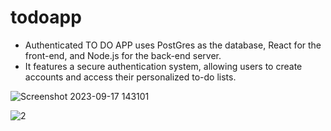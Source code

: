 # todoapp

- Authenticated TO DO APP uses PostGres as the database, React for the front-end, and Node.js for the back-end server. 
- It features a secure authentication system, allowing users to create accounts and access their personalized to-do lists.

![Screenshot 2023-09-17 143101](https://github.com/abhishekjadhav07/todoapp/assets/63790209/e9c69814-7145-4927-8c72-6d6d2f046670)

![2](https://github.com/abhishekjadhav07/todoapp/assets/63790209/2cc908bc-d91e-4cfd-af1b-209f9cfa9a3b)
